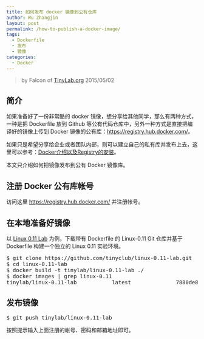 ```yaml
---
title: 如何发布 docker 镜像到公有仓库
author: Wu Zhangjin
layout: post
permalink: /how-to-publish-a-docker-image/
tags:
  - Dockerfile
  - 发布
  - 镜像
categories:
  - Docker
---
```


> by Falcon of [TinyLab.org][1]
> 2015/05/02


## 简介

如果准备好了一份非常酷的 docker 镜像，想分享给其他同学，那么有两种方式，一种是把 Dockerfile 放到 Github 等公有代码仓库中，另外一种方式是直接把编译好的镜像上传到 Docker 镜像的公有库：<https://registry.hub.docker.com/>。

如果只是希望分享给企业或者团队内部，则可以建立自己的私有库并发布上去，这里可以参考：[Docker介绍以及Registry的安装][2]。

本文只介绍如何把镜像发布到公有 Docker 镜像库。

## 注册 Docker 公有库帐号

访问这里 <https://registry.hub.docker.com/> 并注册帐号。

## 在本地准备好镜像

以 [Linux 0.11 Lab][3] 为例，下载带有 Dockerfile 的 Linux-0.11 Git 仓库并基于 Dockerfile 构建一个独立的 Linux 0.11 实验环境。

<pre>$ git clone https://github.com/tinyclub/linux-0.11-lab.git
$ cd linux-0.11-lab
$ docker build -t tinylab/linux-0.11-lab ./
$ docker images | grep linux-0.11
tinylab/linux-0.11-lab           latest              7880de82c885        31 minutes ago      1.083 GB
</pre>

## 发布镜像

<pre>$ git push tinylab/linux-0.11-lab
</pre>

按照提示输入上面注册的帐号、密码和邮箱地址即可。





 [1]: http://tinylab.org
 [2]: http://dockerone.com/article/108
 [3]: /linux-0.11-lab/
